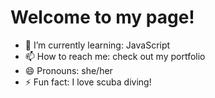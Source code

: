 # Welcome to my page!

- 🌱 I’m currently learning: JavaScript
- 📫 How to reach me: check out my portfolio
- 😄 Pronouns: she/her
- ⚡ Fun fact: I love scuba diving!
